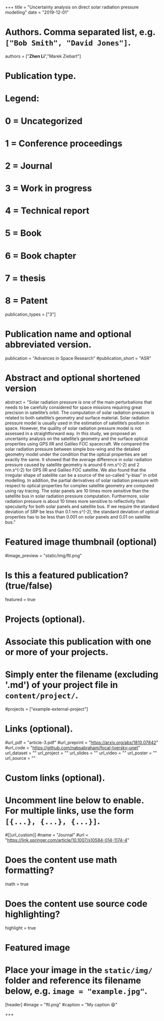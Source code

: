+++
title = "Uncertainty analysis on direct solar radiation pressure modelling"
date = "2019-12-01"

# Authors. Comma separated list, e.g. `["Bob Smith", "David Jones"]`.

authors = ["**Zhen Li**","Marek Ziebart"]

# Publication type.
# Legend:
# 0 = Uncategorized
# 1 = Conference proceedings
# 2 = Journal
# 3 = Work in progress
# 4 = Technical report
# 5 = Book
# 6 = Book chapter
# 7 = thesis
# 8 = Patent
publication_types = ["3"]

# Publication name and optional abbreviated version.
publication = "Advances in Space Research"
#publication_short = "ASR"

# Abstract and optional shortened version
abstract = "Solar radiation pressure is one of the main perturbations that needs to be carefully considered for space missions requiring great precision in satellite’s orbit. The computation of solar radiation pressure is related to both satellite’s geometry and surface material. Solar radiation pressure model is usually used in the estimation of satellite’s position in space. However, the quality of solar radiation pressure model is not assessed in a straightforward way. In this study, we proposed an uncertainty analysis on the satellite’s geometry and the surface optical properties using GPS IIR and Galileo FOC spacecraft. We compared the solar radiation pressure between simple box-wing and the detailed geometry model under the condition that the optical properties are set exactly the same. It showed that the average difference in solar radiation pressure caused by satellite geometry is around 6 nm.s^(-2) and 2 nm.s^(-2) for GPS IIR and Galileo FOC satellite. We also found that the irregular shape of satellite can be a source of the so-called “y-bias” in orbit modelling. In addition, the partial derivatives of solar radiation pressure with respect to optical properties for complex satellite geometry are computed using ray tracing. The solar panels are 10 times more sensitive than the satellite bus in solar radiation pressure computation. Furthermore, solar radiation pressure is about 10 times more sensitive to reflectivity than specularity for both solar panels and satellite bus. If we require the standard deviation of SRP be less than 0.1 nm.s^(-2), the standard deviation of optical properties has to be less than 0.001 on solar panels and 0.01 on satellite bus."

# Featured image thumbnail (optional)
#image_preview = "static/img/ftl.png"

# Is this a featured publication? (true/false)
featured = true

# Projects (optional).
#   Associate this publication with one or more of your projects.
#   Simply enter the filename (excluding '.md') of your project file in `content/project/`.
#projects = ["example-external-project"]

# Links (optional).
#url_pdf = "article-3.pdf"
#url_preprint = "https://arxiv.org/abs/1810.07842"
#url_code = "https://github.com/nabsabraham/focal-tversky-unet"
url_dataset = ""
url_project = ""
url_slides = ""
url_video = ""
url_poster = ""
url_source = ""

# Custom links (optional).
#   Uncomment line below to enable. For multiple links, use the form `[{...}, {...}, {...}]`.
#[[url_custom]]
#name = "Journal"
#url = "https://link.springer.com/article/10.1007/s10584-014-1174-4"

# Does the content use math formatting?
math = true

# Does the content use source code highlighting?
highlight = true
  
# Featured image
# Place your image in the `static/img/` folder and reference its filename below, e.g. `image = "example.jpg"`.
[header]
#image = "ftl.png"
#caption = "My caption :smile:"

+++
